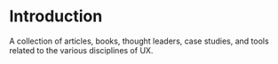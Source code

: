 # Introduction

A collection of articles, books, thought leaders, case studies, and tools related to the various disciplines of UX.
